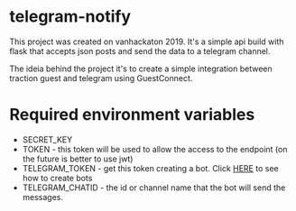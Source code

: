 # telegram-notify

This project was created on vanhackaton 2019.
It's a simple api build with flask that accepts json posts and send the data to a telegram channel.

The ideia behind the project it's to create a simple integration between traction guest and telegram
using GuestConnect.

# Required environment variables
* SECRET_KEY
* TOKEN - this token will be used to allow the access to the endpoint (on the future is better to use jwt)
* TELEGRAM_TOKEN - get this token creating a bot. Click [HERE](https://core.telegram.org/bots) to see how to create bots
* TELEGRAM_CHATID - the id or channel name that the bot will send the messages.
